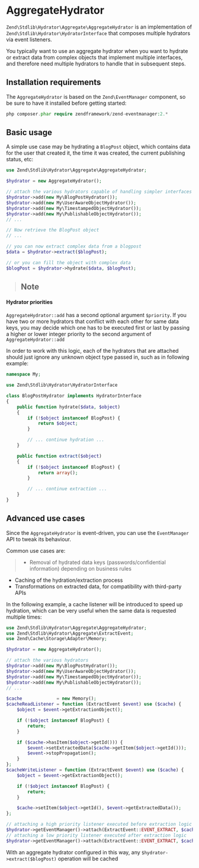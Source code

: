 # AggregateHydrator

`Zend\Stdlib\Hydrator\Aggregate\AggregateHydrator` is an implementation of
`Zend\Stdlib\Hydrator\HydratorInterface` that composes multiple hydrators via event listeners.

You typically want to use an aggregate hydrator when you want to hydrate or extract data from
complex objects that implement multiple interfaces, and therefore need multiple hydrators to handle
that in subsequent steps.

## Installation requirements

The `AggregateHydrator` is based on the `Zend\EventManager` component, so be sure to have it
installed before getting started:

```php
php composer.phar require zendframework/zend-eventmanager:2.*
```

## Basic usage

A simple use case may be hydrating a `BlogPost` object, which contains data for the user that
created it, the time it was created, the current publishing status, etc:

```php
use Zend\Stdlib\Hydrator\Aggregate\AggregateHydrator;

$hydrator = new AggregateHydrator();

// attach the various hydrators capable of handling simpler interfaces
$hydrator->add(new My\BlogPostHydrator());
$hydrator->add(new My\UserAwareObjectHydrator());
$hydrator->add(new My\TimestampedObjectHydrator());
$hydrator->add(new My\PublishableObjectHydrator());
// ...

// Now retrieve the BlogPost object
// ...

// you can now extract complex data from a blogpost
$data = $hydrator->extract($blogPost);

// or you can fill the object with complex data
$blogPost = $hydrator->hydrate($data, $blogPost);
```

> ## Note
#### Hydrator priorities
`AggregateHydrator::add` has a second optional argument `$priority`. If you have two or more
hydrators that conflict with each other for same data keys, you may decide which one has to be
executed first or last by passing a higher or lower integer priority to the second argument of
`AggregateHydrator::add`

In order to work with this logic, each of the hydrators that are attached should just ignore any
unknown object type passed in, such as in following example:

```php
namespace My;

use Zend\Stdlib\Hydrator\HydratorInterface

class BlogPostHydrator implements HydratorInterface
{
    public function hydrate($data, $object)
    {
        if (!$object instanceof BlogPost) {
            return $object;
        }

        // ... continue hydration ...
    }

    public function extract($object)
    {
        if (!$object instanceof BlogPost) {
            return array();
        }

        // ... continue extraction ...
    }
}
```

## Advanced use cases

Since the `AggregateHydrator` is event-driven, you can use the `EventManager` API to tweak its
behaviour.

Common use cases are:

> -   Removal of hydrated data keys (passwords/confidential information) depending on business rules
- Caching of the hydration/extraction process
- Transformations on extracted data, for compatibility with third-party APIs

In the following example, a cache listener will be introduced to speed up hydration, which can be
very useful when the same data is requested multiple times:

```php
use Zend\Stdlib\Hydrator\Aggregate\AggregateHydrator;
use Zend\Stdlib\Hydrator\Aggregate\ExtractEvent;
use Zend\Cache\Storage\Adapter\Memory;

$hydrator = new AggregateHydrator();

// attach the various hydrators
$hydrator->add(new My\BlogPostHydrator());
$hydrator->add(new My\UserAwareObjectHydrator());
$hydrator->add(new My\TimestampedObjectHydrator());
$hydrator->add(new My\PublishableObjectHydrator());
// ...

$cache             = new Memory();
$cacheReadListener = function (ExtractEvent $event) use ($cache) {
    $object = $event->getExtractionObject();

    if (!$object instanceof BlogPost) {
        return;
    }

    if ($cache->hasItem($object->getId())) {
        $event->setExtractedData($cache->getItem($object->getId()));
        $event->stopPropagation();
    }
};
$cacheWriteListener = function (ExtractEvent $event) use ($cache) {
    $object = $event->getExtractionObject();

    if (!$object instanceof BlogPost) {
        return;
    }

    $cache->setItem($object->getId(), $event->getExtractedData());
};

// attaching a high priority listener executed before extraction logic
$hydrator->getEventManager()->attach(ExtractEvent::EVENT_EXTRACT, $cacheReadListener, 1000);
// attaching a low priority listener executed after extraction logic
$hydrator->getEventManager()->attach(ExtractEvent::EVENT_EXTRACT, $cacheWriteListener, -1000);
```

With an aggregate hydrator configured in this way, any `$hydrator->extract($blogPost)` operation
will be cached
